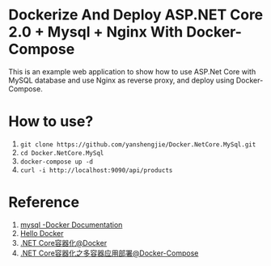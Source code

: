 # Dockerize And Deploy ASP.NET Core 2.0 + Mysql + Nginx With Docker-Compose
This is an example web application to show how to use ASP.Net Core with MySQL database and use Nginx as reverse proxy, and deploy using Docker-Compose.

# How to use?
1. `git clone https://github.com/yanshengjie/Docker.NetCore.MySql.git`
2. `cd Docker.NetCore.MySql`
3. `docker-compose up -d`
4. `curl -i http://localhost:9090/api/products`

# Reference
1. [mysql -Docker Documentation](https://docs.docker.com/samples/library/mysql/)
2. [Hello Docker](https://www.jianshu.com/p/bc9ea9eaafe0)
3. [.NET Core容器化@Docker](https://www.jianshu.com/p/23465dc86d3e)
4. [.NET Core容器化之多容器应用部署@Docker-Compose](https://www.jianshu.com/p/1cf84a27de0f)
